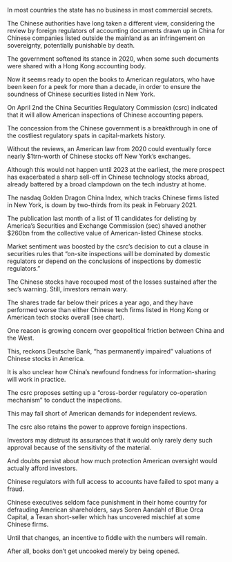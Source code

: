 In most countries the state has no business in most commercial secrets. 

The Chinese authorities have long taken a different view, considering the review by foreign regulators of accounting documents drawn up in China for Chinese companies listed outside the mainland as an infringement on sovereignty, potentially punishable by death. 

The government softened its stance in 2020, when some such documents were shared with a Hong Kong accounting body. 

Now it seems ready to open the books to American regulators, who have been keen for a peek for more than a decade, in order to ensure the soundness of Chinese securities listed in New York.


On April 2nd the China Securities Regulatory Commission (csrc) indicated that it will allow American inspections of Chinese accounting papers. 

The concession from the Chinese government is a breakthrough in one of the costliest regulatory spats in capital-markets history.

Without the reviews, an American law from 2020 could eventually force nearly $1trn-worth of Chinese stocks off New York’s exchanges. 

Although this would not happen until 2023 at the earliest, the mere prospect has exacerbated a sharp sell-off in Chinese technology stocks abroad, already battered by a broad clampdown on the tech industry at home.

The nasdaq Golden Dragon China Index, which tracks Chinese firms listed in New York, is down by two-thirds from its peak in February 2021. 

The publication last month of a list of 11 candidates for delisting by America’s Securities and Exchange Commission (sec) shaved another $260bn from the collective value of American-listed Chinese stocks.


Market sentiment was boosted by the csrc’s decision to cut a clause in securities rules that “on-site inspections will be dominated by domestic regulators or depend on the conclusions of inspections by domestic regulators.” 

The Chinese stocks have recouped most of the losses sustained after the sec’s warning. Still, investors remain wary. 

The shares trade far below their prices a year ago, and they have performed worse than either Chinese tech firms listed in Hong Kong or American tech stocks overall (see chart).

One reason is growing concern over geopolitical friction between China and the West.

This, reckons Deutsche Bank, “has permanently impaired” valuations of Chinese stocks in America.

It is also unclear how China’s newfound fondness for information-sharing will work in practice. 

The csrc proposes setting up a “cross-border regulatory co-operation mechanism” to conduct the inspections. 

This may fall short of American demands for independent reviews. 

The csrc also retains the power to approve foreign inspections. 

Investors may distrust its assurances that it would only rarely deny such approval because of the sensitivity of the material.

And doubts persist about how much protection American oversight would actually afford investors. 

Chinese regulators with full access to accounts have failed to spot many a fraud. 

Chinese executives seldom face punishment in their home country for defrauding American shareholders, says Soren Aandahl of Blue Orca Capital, a Texan short-seller which has uncovered mischief at some Chinese firms. 

Until that changes, an incentive to fiddle with the numbers will remain. 

After all, books don’t get uncooked merely by being opened. 
